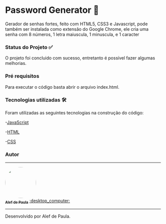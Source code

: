 # Password Generator :key:
Gerador de senhas fortes, feito com HTML5, CSS3 e Javascript, pode também ser instalada como extensão do Google Chrome, ele cria uma senha com 8 números, 1 letra maiuscula, 1 minuscula, e 1 caracter
### Status do Projeto :white_check_mark:
O projeto foi concluido com sucesso, entretanto é possível fazer algumas melhorias. 

### Pré requisitos
Para executar o código basta abrir o arquivo index.html.

### Tecnologias utilizadas :hammer_and_wrench:
Foram utilizadas as seguintes tecnologias na construção do código:

-[JavaScript](https://developer.mozilla.org/pt-BR/docs/Web/JavaScript)

-[HTML](https://developer.mozilla.org/pt-BR/docs/Web/HTML)

-[CSS](https://developer.mozilla.org/pt-BR/docs/Web/CSS)

### Autor
---

<a href="https://www.linkedin.com/in/alef-paula-aa98041ba/">
 <img style="border-radius: 50%;" src="https://media-exp1.licdn.com/dms/image/C5603AQHQhVF1DcK4BQ/profile-displayphoto-shrink_800_800/0/1626360406690?e=1638403200&v=beta&t=iiWyAVEA37996CkECQNCHu5EkMAqNUS0yDqSoe9mZDA" width="100px;" alt=""/>
 <br />
 <sub><b>Alef de Paula</b></sub></a> <a href="https://www.linkedin.com/in/alef-paula-aa98041ba/ title="LinkedIn">:desktop_computer:</a>
 
 --- 
Desenvolvido por Alef de Paula. 

